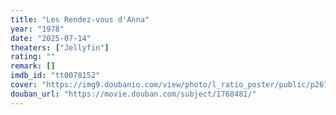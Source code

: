 ```yaml
---
title: "Les Rendez-vous d'Anna"
year: "1978"
date: "2025-07-14"
theaters: ["Jellyfin"]
rating: ""
remark: []
imdb_id: "tt0078152"
cover: "https://img9.doubanio.com/view/photo/l_ratio_poster/public/p2675839896.jpg"
douban_url: "https://movie.douban.com/subject/1768481/"
---
```

